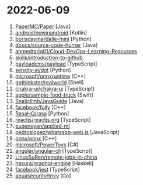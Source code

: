 # 2022-06-09

1. [PaperMC/Paper](https://github.com/PaperMC/Paper "High performance Spigot fork that aims to fix gameplay and mechanics inconsistencies") [Java]
2. [android/nowinandroid](https://github.com/android/nowinandroid "A fully functional Android app built entirely with Kotlin and Jetpack Compose") [Kotlin]
3. [borisdayma/dalle-mini](https://github.com/borisdayma/dalle-mini "DALL·E Mini - Generate images from a text prompt") [Python]
4. [doocs/source-code-hunter](https://github.com/doocs/source-code-hunter "😱 从源码层面，剖析挖掘互联网行业主流技术的底层实现原理，为广大开发者 “提升技术深度” 提供便利。目前开放 Spring 全家桶，Mybatis、Netty、Dubbo 框架，及 Redis、Tomcat 中间件等") [Java]
5. [ahmedtariq01/Cloud-DevOps-Learning-Resources](https://github.com/ahmedtariq01/Cloud-DevOps-Learning-Resources "This repo includes Books and imp notes related to GCP, Azure, AWS, Docker, K8s, and DevOps. More, exam and interview prep notes.") 
6. [skills/introduction-to-github](https://github.com/skills/introduction-to-github "Get started using GitHub in less than an hour.") 
7. [payloadcms/payload](https://github.com/payloadcms/payload "Free and Open-source Headless CMS and Application Framework built with TypeScript, Node.js, React and MongoDB") [TypeScript]
8. [sensity-ai/dot](https://github.com/sensity-ai/dot "The Deepfake Offensive Toolkit") [Python]
9. [microsoft/onnxruntime](https://github.com/microsoft/onnxruntime "ONNX Runtime: cross-platform, high performance ML inferencing and training accelerator") [C++]
10. [gothinkster/realworld](https://github.com/gothinkster/realworld "The mother of all demo apps — Exemplary fullstack Medium.com clone powered by React, Angular, Node, Django, and many more 🏅") [Shell]
11. [chakra-ui/chakra-ui](https://github.com/chakra-ui/chakra-ui "⚡️ Simple, Modular & Accessible UI Components for your React Applications") [TypeScript]
12. [apple/sample-food-truck](https://github.com/apple/sample-food-truck "SwiftUI sample code from WWDC22") [Swift]
13. [Snailclimb/JavaGuide](https://github.com/Snailclimb/JavaGuide "「Java学习+面试指南」一份涵盖大部分 Java 程序员所需要掌握的核心知识。准备 Java 面试，首选 JavaGuide！") [Java]
14. [facebook/folly](https://github.com/facebook/folly "An open-source C++ library developed and used at Facebook.") [C++]
15. [RasaHQ/rasa](https://github.com/RasaHQ/rasa "💬 Open source machine learning framework to automate text- and voice-based conversations: NLU, dialogue management, connect to Slack, Facebook, and more - Create chatbots and voice assistants") [Python]
16. [reactjs/reactjs.org](https://github.com/reactjs/reactjs.org "The React documentation website") [TypeScript]
17. [eugeneyan/applied-ml](https://github.com/eugeneyan/applied-ml "📚 Papers & tech blogs by companies sharing their work on data science & machine learning in production.") 
18. [pedroslopez/whatsapp-web.js](https://github.com/pedroslopez/whatsapp-web.js "A WhatsApp client library for NodeJS that connects through the WhatsApp Web browser app") [JavaScript]
19. [onnx/onnx](https://github.com/onnx/onnx "Open standard for machine learning interoperability") [C++]
20. [microsoft/PowerToys](https://github.com/microsoft/PowerToys "Windows system utilities to maximize productivity") [C#]
21. [angular/angular-cli](https://github.com/angular/angular-cli "CLI tool for Angular") [TypeScript]
22. [LinuxSuRen/remote-jobs-in-china](https://github.com/LinuxSuRen/remote-jobs-in-china "支持远程办公的中国公司") 
23. [hasura/graphql-engine](https://github.com/hasura/graphql-engine "Blazing fast, instant realtime GraphQL APIs on your DB with fine grained access control, also trigger webhooks on database events.") [Haskell]
24. [facebook/jest](https://github.com/facebook/jest "Delightful JavaScript Testing.") [TypeScript]
25. [aquasecurity/trivy](https://github.com/aquasecurity/trivy "Scanner for vulnerabilities in container images, file systems, and Git repositories, as well as for configuration issues and hard-coded secrets") [Go]
